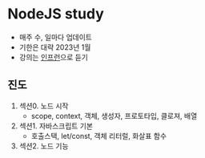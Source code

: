 # NodeJS study
- 매주 수, 일마다 업데이트 
- 기한은 대략 2023년 1월 
- 강의는 [인프런](https://inf.run/Ua5t)으로 듣기

## 진도
1. 섹션0. 노드 시작
    - scope, context, 객체, 생성자, 프로토타입, 클로져, 배열
2. 섹션1. 자바스크립트 기본
    - 호출스택, let/const, 객체 리터럴, 화살표 함수
3. 섹션2. 노드 기능


